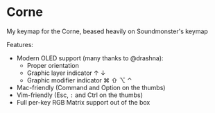 # Corne

My keymap for the Corne, beased heavily on Soundmonster's keymap

Features:

* Modern OLED support (many thanks to @drashna):
  * Proper orientation
  * Graphic layer indicator ↑ ↓
  * Graphic modifier indicator ⌘ ⇧ ⌥  ⌃
* Mac-friendly (Command and Option on the thumbs)
* Vim-friendly (Esc, `:` and Ctrl on the thumbs)
* Full per-key RGB Matrix support out of the box

